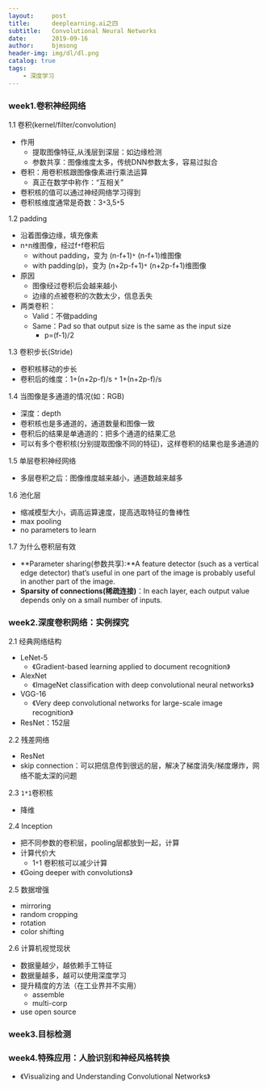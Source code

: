 ```yaml
---
layout:     post
title:      deeplearning.ai之四
subtitle:   Convolutional Neural Networks
date:       2019-09-16
author:     bjmsong
header-img: img/dl/dl.png
catalog: true
tags:
    - 深度学习
---
```

### week1.卷积神经网络
1.1 卷积(kernel/filter/convolution)

- 作用
    - 提取图像特征,从浅层到深层：如边缘检测 
    - 参数共享：图像维度太多，传统DNN参数太多，容易过拟合
- 卷积：用卷积核跟图像像素进行乘法运算
    - 真正在数学中称作：“互相关”
- 卷积核的值可以通过神经网络学习得到
- 卷积核维度通常是奇数：3`*`3,5`*`5

1.2 padding

- 沿着图像边缘，填充像素
- n`*`n维图像，经过f`*`f卷积后
    - without padding，变为 (n-f+1)`*` (n-f+1)维图像
    - with padding(p)，变为 (n+2p-f+1)`*` (n+2p-f+1)维图像
- 原因
    - 图像经过卷积后会越来越小
    - 边缘的点被卷积的次数太少，信息丢失
- 两类卷积：
    - Valid：不做padding
    - Same：Pad so that output size is the same as the input size
        - p=(f-1)/2

1.3 卷积步长(Stride)
- 卷积核移动的步长
- 卷积后的维度：1+(n+2p-f)/s `*` 1+(n+2p-f)/s

1.4 当图像是多通道的情况(如：RGB)
- 深度：depth
- 卷积核也是多通道的，通道数量和图像一致
- 卷积后的结果是单通道的：把多个通道的结果汇总
- 可以有多个卷积核(分别提取图像不同的特征)，这样卷积的结果也是多通道的

1.5 单层卷积神经网络
- 多层卷积之后：图像维度越来越小，通道数越来越多 

1.6 池化层
- 缩减模型大小，调高运算速度，提高选取特征的鲁棒性
- max pooling
- no parameters to learn

1.7 为什么卷积层有效
- **Parameter sharing(参数共享):**A feature detector (such as a vertical edge detector) that’s useful in one part of the image is probably useful in another part of the image.
- **Sparsity of connections(稀疏连接)**：In each layer, each output value depends only on a small number of inputs.



### week2.深度卷积网络：实例探究

2.1 经典网络结构
- LeNet-5
    - 《Gradient-based learning applied to document recognition》
- AlexNet
    - 《ImageNet classification with deep convolutional neural networks》 
- VGG-16
    - 《Very deep convolutional networks for large-scale image recognition》
- ResNet：152层

2.2 残差网络
- ResNet 
- skip connection：可以把信息传到很远的层，解决了梯度消失/梯度爆炸，网络不能太深的问题

2.3 `1*1`卷积核  

- 降维

2.4 Inception 
- 把不同参数的卷积层，pooling层都放到一起，计算
- 计算代价大 
    - 1`*`1 卷积核可以减少计算
- 《Going deeper with convolutions》

2.5 数据增强
- mirroring
- random cropping
- rotation
- color shifting

2.6 计算机视觉现状
- 数据量越少，越依赖手工特征
- 数据量越多，越可以使用深度学习
- 提升精度的方法（在工业界并不实用）
    - assemble
    - multi-corp
- use open source

### week3.目标检测




### week4.特殊应用：人脸识别和神经风格转换




- 《Visualizing and Understanding Convolutional Networks》

